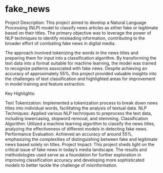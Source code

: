 # fake_news
Project Description:
This project aimed to develop a Natural Language Processing (NLP) model to classify news articles as either fake or legitimate based on their titles. The primary objective was to leverage the power of NLP techniques to identify misleading information, contributing to the broader effort of combating fake news in digital media.

The approach involved tokenizing the words in the news titles and preparing them for input into a classification algorithm. By transforming the text data into a format suitable for machine learning, the model was trained to recognize patterns associated with fake news. Despite achieving an accuracy of approximately 55%, this project provided valuable insights into the challenges of text classification and highlighted areas for improvement in model training and feature extraction.

Key Highlights:

Text Tokenization: Implemented a tokenization process to break down news titles into individual words, facilitating the analysis of textual data.
NLP Techniques: Applied various NLP techniques to preprocess the text data, including lowercasing, stopword removal, and stemming.
Classification Algorithm: Utilized a machine learning algorithm to classify the news titles, analyzing the effectiveness of different models in detecting fake news.
Performance Evaluation: Achieved an accuracy of around 55%, emphasizing the complexities of distinguishing between fake and legitimate news based solely on titles.
Project Impact:
This project sheds light on the critical issue of fake news in today’s media landscape. The results and methodologies used serve as a foundation for further exploration in improving classification accuracy and developing more sophisticated models to better tackle the challenge of misinformation.
